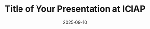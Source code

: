 ---
title: "Title of Your Presentation at ICIAP"
collection: talks
permalink: /talks/2025-iciap-rome
venue: "ICIAP 2025 Conference, Rome, Italy"
date: 2025-09-10
---